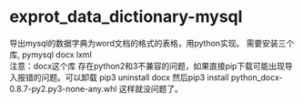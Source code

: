 # exprot_data_dictionary-mysql
导出mysql的数据字典为word文档的格式的表格，用python实现。
需要安装三个库, pymysql docx lxml  
注意：docx这个库 存在python2和3不兼容的问题，如果直接pip下载可能出现导入报错的问题。可以卸载 pip3 uninstall docx  然后pip3 install python_docx-0.8.7-py2.py3-none-any.whl
这样就没问题了。
